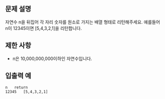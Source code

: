 ## 문제 설명

자연수 n을 뒤집어 각 자리 숫자를 원소로 가지는 배열 형태로 리턴해주세요. 예를들어 n이 12345이면 [5,4,3,2,1]을 리턴합니다.

## 제한 사항

- n은 10,000,000,000이하인 자연수입니다.

## 입출력 예

```
n	return
12345	[5,4,3,2,1]
```

